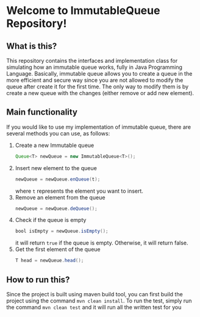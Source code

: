 # Welcome to ImmutableQueue Repository!

## What is this?
This repository contains the interfaces and implementation class for simulating how an immutable queue works, fully in Java Programming Language. Basically, immutable queue allows you to create a queue in the more efficient and secure way since you are not allowed to modify the queue after create it for the first time. The only way to modify them is by create a new queue with the changes (either remove or add new element).

## Main functionality
If you would like to use my implementation of immutable queue, there are several methods you can use, as follows:
 1. Create a new Immutable queue
	 ```java
	Queue<T> newQueue = new ImmutableQueue<T>();
	 ```
 2. Insert new element to the queue
	 ```java
	newQueue = newQueue.enQueue(t);
	 ```
	 where `t` represents the element you want to insert.
 3. Remove an element from the queue
	 ```java
	newQueue = newQueue.deQueue();
	 ```
 4. Check if the queue is empty
	 ```java
	bool isEmpty = newQueue.isEmpty();
	 ```
	 it will return `true` if the queue is empty. Otherwise, it will return false.
 5. Get the first element of the queue
	 ```java
	T head = newQueue.head();
	 ```

## How to run this?
Since the project is built using maven build tool, you can first build the project using the command `mvn clean install`. To run the test, simply run the command `mvn clean test` and it will run all the written test for you